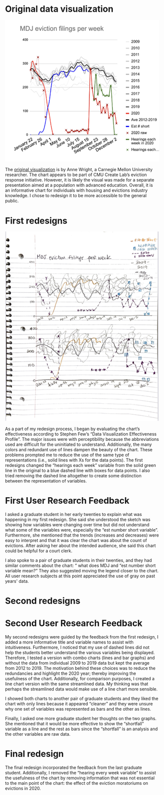 # Original data visualization
![Alt text](IMG_6958D911A458-1.jpeg)

The [original visualization](http://evict-response.earthtime.org/) is by Anne Wright, a Carnegie Mellon University researcher. The chart appears to be part of CMU Create Lab’s eviction response initiative. However, it is likely the visual was made for a separate presentation aimed at a population with advanced education. Overall, it is an informative chart for individuals with housing and evictions industry knowledge. I chose to redesign it to be more accessible to the general public. 

# First redesigns 
![Alt text](IMG-3978.jpg)

As a part of my redesign process, I began by evaluating the chart’s effectiveness according to Stephen Few’s “Data Visualization Effectiveness Profile”. The major issues were with perceptibility because the abbreviations used are difficult for the uninitiated to understand. Additionally, the many colors and redundant use of lines dampen the beauty of the chart. These problems prompted me to reduce the use of the same type of representations (i.e., solid lines with Xs for the data points). The first redesigns changed the “hearings each week” variable from the solid green line in the original to a blue dashed line with boxes for data points. I also tried removing the dashed line altogether to create some distinction between the representation of variables. 

# First User Research Feedback 
I asked a graduate student in her early twenties to explain what was happening in my first redesign. She said she understood the sketch was showing how variables were changing over time but did not understand what some of the variables were, especially the “est number short variable”. Furthermore, she mentioned that the trends (increases and decreases) were easy to interpret and that it was clear the chart was about the count of evictions. After asking her about the intended audience, she said this chart could be helpful for a court clerk. 

I also spoke to a pair of graduate students in their twenties, and they had similar comments about the chart: “ what does MDJ and “est number short variable mean?” They also suggested moving the legend closer to the chart. All user research subjects at this point appreciated the use of gray on past years' data. 

# Second redesigns
<div class="flourish-embed flourish-chart" data-src="visualisation/11843702"><script src="https://public.flourish.studio/resources/embed.js"></script></div>
<div class="flourish-embed flourish-chart" data-src="visualisation/11832339"><script src="https://public.flourish.studio/resources/embed.js"></script></div>

# Second User Research Feedback 
My second redesigns were guided by the feedback from the first redesign, I added a more informative title and variable names to assist with intuitiveness. Furthermore, I noticed that my use of dashed lines did not help the students better understand the various variables being displayed. Therefore, I tested a version with combo charts (lines and bar graphs) and without the data from individual 2009 to 2019 data but kept the average from 2012 to 2019. The motivation behind these choices was to reduce the redundancies and highlight the 2020 year; thereby improving the usefulness of the chart. Additionally, for comparison purposes, I created a line chart version with the same streamlined data. My thinking was that perhaps the streamlined data would make use of a line chart more sensible. 

I showed both charts to another pair of graduate students and they liked the chart with only lines because it appeared “cleaner” and they were unsure why one set of variables was represented as bars and the other as lines. 

Finally, I asked one more graduate student her thoughts on the two graphs. She mentioned that it would be more effective to show the “shortfall” variable as a line and the rest as bars since the “shortfall” is an analysis and the other variables are raw data.

# Final redesign
<div class="flourish-embed flourish-chart" data-src="visualisation/11845850"><script src="https://public.flourish.studio/resources/embed.js"></script></div>

The final redesign incorporated the feedback from the last graduate student. Additionally, I removed the “hearing every week variable” to assist the usefulness of the chart by removing information that was not essential to the main point of the chart: the effect of the eviction moratoriums on evictions in 2020. 

